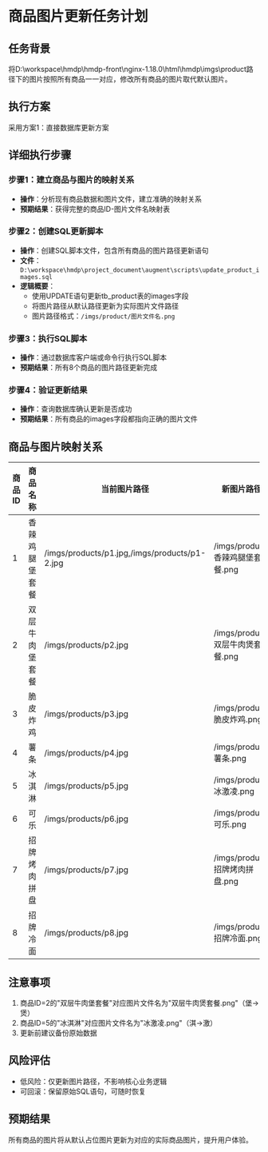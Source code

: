# 商品图片更新任务计划

## 任务背景
将D:\workspace\hmdp\hmdp-front\nginx-1.18.0\html\hmdp\imgs\product路径下的图片按照所有商品一一对应，修改所有商品的图片取代默认图片。

## 执行方案
采用方案1：直接数据库更新方案

## 详细执行步骤

### 步骤1：建立商品与图片的映射关系
- **操作**：分析现有商品数据和图片文件，建立准确的映射关系
- **预期结果**：获得完整的商品ID-图片文件名映射表

### 步骤2：创建SQL更新脚本
- **操作**：创建SQL脚本文件，包含所有商品的图片路径更新语句
- **文件**：`D:\workspace\hmdp\project_document\augment\scripts\update_product_images.sql`
- **逻辑概要**：
  - 使用UPDATE语句更新tb_product表的images字段
  - 将图片路径从默认路径更新为实际图片文件路径
  - 图片路径格式：`/imgs/product/图片文件名.png`

### 步骤3：执行SQL脚本
- **操作**：通过数据库客户端或命令行执行SQL脚本
- **预期结果**：所有8个商品的图片路径更新完成

### 步骤4：验证更新结果
- **操作**：查询数据库确认更新是否成功
- **预期结果**：所有商品的images字段都指向正确的图片文件

## 商品与图片映射关系

| 商品ID | 商品名称 | 当前图片路径 | 新图片路径 |
|--------|----------|-------------|-----------|
| 1 | 香辣鸡腿堡套餐 | /imgs/products/p1.jpg,/imgs/products/p1-2.jpg | /imgs/product/香辣鸡腿堡套餐.png |
| 2 | 双层牛肉堡套餐 | /imgs/products/p2.jpg | /imgs/product/双层牛肉煲套餐.png |
| 3 | 脆皮炸鸡 | /imgs/products/p3.jpg | /imgs/product/脆皮炸鸡.png |
| 4 | 薯条 | /imgs/products/p4.jpg | /imgs/product/薯条.png |
| 5 | 冰淇淋 | /imgs/products/p5.jpg | /imgs/product/冰激凌.png |
| 6 | 可乐 | /imgs/products/p6.jpg | /imgs/product/可乐.png |
| 7 | 招牌烤肉拼盘 | /imgs/products/p7.jpg | /imgs/product/招牌烤肉拼盘.png |
| 8 | 招牌冷面 | /imgs/products/p8.jpg | /imgs/product/招牌冷面.png |

## 注意事项
1. 商品ID=2的"双层牛肉堡套餐"对应图片文件名为"双层牛肉煲套餐.png"（堡→煲）
2. 商品ID=5的"冰淇淋"对应图片文件名为"冰激凌.png"（淇→激）
3. 更新前建议备份原始数据

## 风险评估
- 低风险：仅更新图片路径，不影响核心业务逻辑
- 可回滚：保留原始SQL语句，可随时恢复

## 预期结果
所有商品的图片将从默认占位图片更新为对应的实际商品图片，提升用户体验。